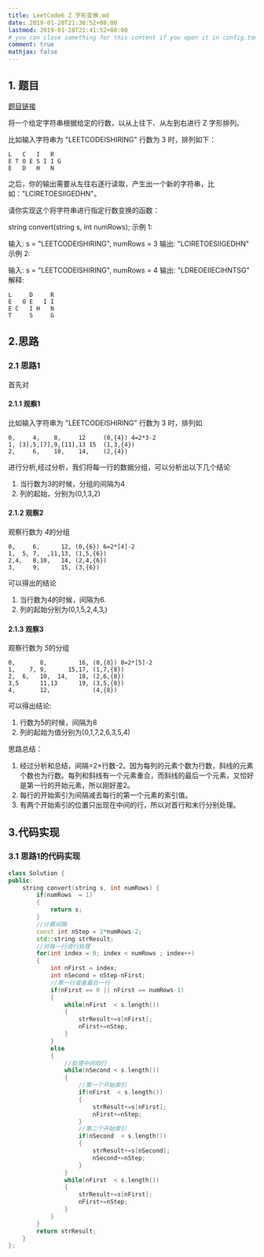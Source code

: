 ```yaml
---
title: LeetCode6 Z 字形变换.md
date: 2019-01-20T21:38:52+08:00
lastmod: 2019-01-28T21:41:52+08:00
# you can close something for this content if you open it in config.toml.
comment: true
mathjax: false
---
```


## 1. 题目

[题目链接](https://leetcode-cn.com/problems/zigzag-conversion/)

将一个给定字符串根据给定的行数，以从上往下、从左到右进行 Z 字形排列。

比如输入字符串为 "LEETCODEISHIRING" 行数为 3 时，排列如下：

```
L   C   I   R
E T O E S I I G
E   D   H   N
``` 

之后，你的输出需要从左往右逐行读取，产生出一个新的字符串，比如："LCIRETOESIIGEDHN"。

请你实现这个将字符串进行指定行数变换的函数：

string convert(string s, int numRows);
示例 1:

输入: s = "LEETCODEISHIRING", numRows = 3
输出: "LCIRETOESIIGEDHN"
示例 2:

输入: s = "LEETCODEISHIRING", numRows = 4
输出: "LDREOEIIECIHNTSG"
解释:

```console
L     D     R
E   O E   I I
E C   I H   N
T     S     G
```

## 2.思路

### 2.1 思路1    

首先对

#### 2.1.1 观察1    


比如输入字符串为 "LEETCODEISHIRING" 行数为 3 时，排列如

```console
0,     4,    8,     12     (0,{4}) 4=2*3-2
1, [3],5,[7],9,[11],13 15  (1,3,{4})
2,     6,    10,    14,    (2,{4})
```

进行分析,经过分析，我们将每一行的数据分组，可以分析出以下几个结论
1. 当行数为3的时候，分组的间隔为4
2. 列的起始，分别为(0,1,3,2)

#### 2.1.2 观察2    

观察行数为 *4*的分组

```console
0,     6,      12, (0,{6}) 6=2*[4]-2
1,  5, 7,  ,11,13, (1,5,{6})
2,4,   8,10,   14, (2,4,{6})
3,     9,      15, (3,{6})
 ```

可以得出的结论
1. 当行数为4的时候，间隔为6.
2. 列的起始分别为(0,1,5,2,4,3,)

#### 2.1.3 观察3    

观察行数为 *5*的分组

```console
0,       8,         16, (0,{8}) 8=2*[5]-2
1,    7, 9,      15,17, (1,7,{8})
2,  6,   10,  14,   18, (2,6,{8})
3,5      11,13      19, (3,5,{8})
4,       12,            (4,{8})
```

可以得出结论:
1. 行数为5的时候，间隔为8
2. 列的起始为值分别为(0,1,7,2,6,3,5,4)

思路总结：
1. 经过分析和总结，间隔=2×行数-2。因为每列的元素个数为行数，斜线的元素个数也为行数。每列和斜线有一个元素重合，而斜线的最后一个元素，又恰好是第一行的开始元素，所以刚好差2。
2. 每行的开始索引为间隔减去每行的第一个元素的索引值。
3. 有两个开始索引的位置只出现在中间的行，所以对首行和末行分别处理。

## 3.代码实现

### 3.1 思路1的代码实现

```cpp
class Solution {
public:
    string convert(string s, int numRows) {
        if(numRows  = 1)
        {
            return s;
        }
        //计算间隔
        const int nStep = 2*numRows-2;
        std::string strResult;
        //对每一行进行处理
        for(int index = 0; index < numRows ; index++)
        {
            int nFirst = index;
            int nSecond = nStep-nFirst;
            //第一行或者最后一行
            if(nFirst == 0 || nFirst == numRows-1)
            {
                while(nFirst  < s.length())
                {
                    strResult+=s[nFirst];
                    nFirst+=nStep;
                }
            }
            else
            {
                //处理中间的行
                while(nSecond < s.length())
                {
                    //第一个开始索引
                    if(nFirst  < s.length())
                    {
                        strResult+=s[nFirst];
                        nFirst+=nStep;
                    }
                    //第二个开始索引
                    if(nSecond  < s.length())
                    {
                        strResult+=s[nSecond];
                        nSecond+=nStep;
                    }
                }
                while(nFirst  < s.length())
                {
                    strResult+=s[nFirst];
                    nFirst+=nStep;
                }
            }
        }
        return strResult;
    }
};
```